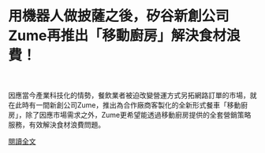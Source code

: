 # 用機器人做披薩之後，矽谷新創公司Zume再推出「移動廚房」解決食材浪費！

<!--more-->
<!--420-->
<br><br/>
因應當今產業科技化的情勢，餐飲業者被迫改變營運方式另拓網路訂單的市場，就在此時有一間新創公司Zume，推出為合作廠商客製化的全新形式餐車「移動廚房」，除了因應市場需求之外，Zume更希望能透過移動廚房提供的全套營銷策略服務，有效解決食材浪費問題。

[閱讀全文](https://www.foodnext.net/news/newsnation/paper/5098396623)


